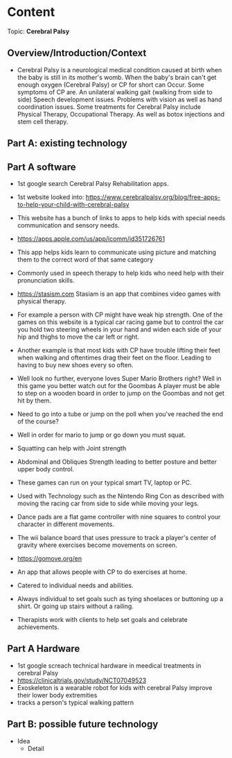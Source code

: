 # Content
Topic: **Cerebral Palsy**

## Overview/Introduction/Context
* Cerebral Palsy is a neurological medical  condition caused at birth when the baby is still in its mother's womb. When the baby's brain can't get enough oxygen (Cerebral Palsy) or CP for short  can Occur. Some symptoms of CP are. An unilateral walking gait (walking from side to side) Speech development issues. Problems with vision as well as hand coordination issues. Some treatments for Cerebral Palsy include Physical Therapy, Occupational Therapy. As well as botox injections and stem cell therapy. 

## Part A: existing technology
## Part A software
* 1st google search Cerebral Palsy Rehabilitation apps.
* 1st website looked into: https://www.cerebralpalsy.org/blog/free-apps-to-help-your-child-with-cerebral-palsy
* This website has a bunch of links to apps to help kids with special needs communication and sensory needs.
  
*  https://apps.apple.com/us/app/icomm/id351726761
*  This app helps kids learn to communicate using picture and matching them to the correct word of that same category
*   Commonly used in speech therapy to help kids who need help with their pronunciation skills.
  
*  https://stasism.com Stasiam is an app that combines video games with physical therapy.
*  For example a person with CP might have weak  hip strength. One of the games on this website is a typical car racing game but to control the car you hold two steering wheels in your hand and widen each side of your hip and thighs to move the car left or right.
*  Another example is that most kids with CP have trouble lifting their feet when walking and oftentimes drag their feet on the floor. Leading to having to buy new shoes every so often.
*  Well look no further, everyone loves Super Mario Brothers right? Well in this game you better watch out for the Goombas A player must be able to step on a wooden board in order to jump on the Goombas and not get hit by them.
*  Need to go into a tube or jump on the poll when you've reached the end of the course?
*  Well in order for mario to jump or go down you must squat.
*  Squatting can help with Joint strength
*  Abdominal and Obliques Strength leading to better posture and better upper body control.

*  These games can run on your typical smart TV, laptop or PC.
*  Used with Technology such as the Nintendo Ring Con as described with moving the racing car from side to side while moving your legs.
*  Dance pads are a flat game controller with nine squares to control your character in different movements.
*  The wii balance board that uses pressure to track a player's center of gravity where exercises become movements on screen.
  
*  https://gomove.org/en
*  An app that allows people with CP to do exercises at home.
*  Catered to individual needs and abilities.
*  Always individual to set goals such as tying shoelaces or buttoning up a shirt. Or going up stairs without a railing.
*  Therapists work with clients to help set goals and celebrate achievements.
  ## Part A Hardware
*  1st google screach technical hardware in meedical treatments in cerebral Palsy
*  https://clinicaltrials.gov/study/NCT07049523
*  Exoskeleton is a wearable robot for kids  with cerebral Palsy improve their lower body extremities
*  tracks a person's typical walking pattern


## Part B: possible future technology
* Idea
  * Detail

